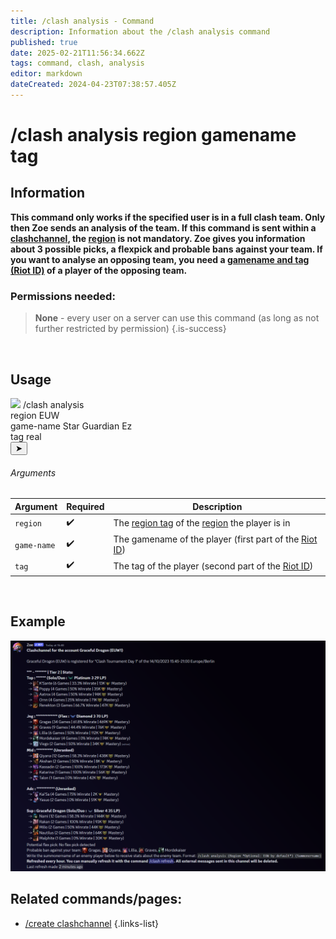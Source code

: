 ```yaml
---
title: /clash analysis - Command
description: Information about the /clash analysis command
published: true
date: 2025-02-21T11:56:34.662Z
tags: command, clash, analysis
editor: markdown
dateCreated: 2024-04-23T07:38:57.405Z
---
```


# /clash analysis region gamename tag
## Information
**This command only works if the specified user is in a full clash team. Only then Zoe sends an analysis of the team. If this command is sent within a [clashchannel](/en/features/clashchannel), the [region](/en/terms/region) is not mandatory.
Zoe gives you information about 3 possible picks, a flexpick and probable bans against your team.
If you want to analyse an opposing team, you need a [gamename and tag (Riot ID)](/en/terms/riotid) of a player of the opposing team.**
<br>

### Permissions needed:
>**None** - every user on a server can use this command (as long as not further restricted by permission) {.is-success}

<br>

## Usage
<div class="discord-preview">
    <div class="dcp-chatbar">
        <img src="/zoe_logo.png" class="dcp-avatar">
        <span class="dcp-command">/clash analysis</span>
        <div class="dcp-args">
            <div class="dcp-arg">
                <span class="dcp-arg-label">region</span>
                <span class="dcp-arg-value">EUW</span>
            </div>
            <div class="dcp-arg">
                <span class="dcp-arg-label">game-name</span>
                <span class="dcp-arg-value">Star Guardian Ez</span>
            </div>
            <div class="dcp-arg">
                <span class="dcp-arg-label">tag</span>
                <span class="dcp-arg-value">real</span>
            </div>
        </div>
        <button class="dcp-send-btn">&#10148;</button> 
    </div>
</div>

###### Arguments
| Argument | Required | Description |
|----------|----------|-------------|
| `region` | :heavy_check_mark: | The [region tag](/en/terms/region) of the [region](/en/terms/region) the player is in |
| `game-name` | :heavy_check_mark: | The gamename of the player (first part of the [Riot ID](/en/terms/riotid)) |
| `tag` | :heavy_check_mark: | The tag of the player (second part of the [Riot ID](/en/terms/riotid)) |
<br>
 
## Example
![](/img/features/clashchannel_active.png)
<br>
 
## Related commands/pages:
-   [/create clashchannel](/en/commands/clashchannel/create)
{.links-list}